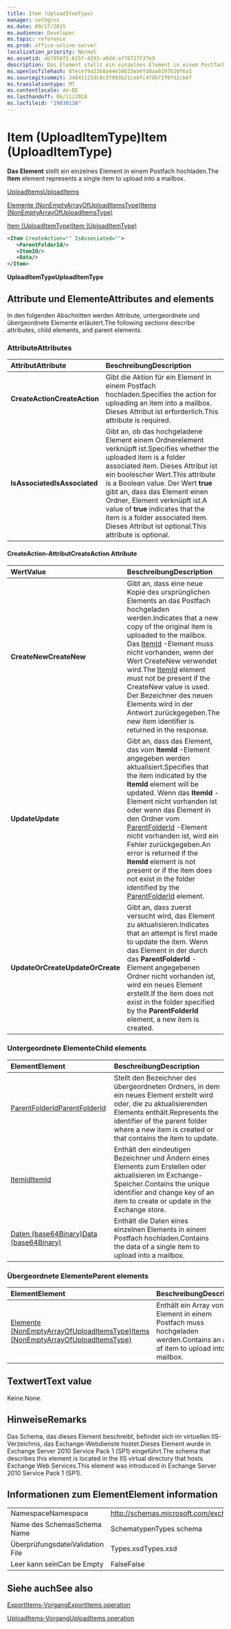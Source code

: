 ```yaml
---
title: Item (UploadItemType)
manager: sethgros
ms.date: 09/17/2015
ms.audience: Developer
ms.topic: reference
ms.prod: office-online-server
localization_priority: Normal
ms.assetid: ab7058f2-615f-4393-a0d4-af76727f37e9
description: Das Element stellt ein einzelnes Element in einem Postfach hochladen.
ms.openlocfilehash: 8fecef9a2368a44e38633eb9fddaa8197620f6a1
ms.sourcegitcommit: 34041125dc8c5f993b21cebfc4f8b72f0fd2cb6f
ms.translationtype: MT
ms.contentlocale: de-DE
ms.lasthandoff: 06/11/2018
ms.locfileid: "19830138"
---
```

# <a name="item-uploaditemtype"></a><span data-ttu-id="ea3ea-103">Item (UploadItemType)</span><span class="sxs-lookup"><span data-stu-id="ea3ea-103">Item (UploadItemType)</span></span>

<span data-ttu-id="ea3ea-104">**Das Element** stellt ein einzelnes Element in einem Postfach hochladen.</span><span class="sxs-lookup"><span data-stu-id="ea3ea-104">The **Item** element represents a single item to upload into a mailbox.</span></span> 
  
[<span data-ttu-id="ea3ea-105">UploadItems</span><span class="sxs-lookup"><span data-stu-id="ea3ea-105">UploadItems</span></span>](uploaditems.md)
  
[<span data-ttu-id="ea3ea-106">Elemente (NonEmptyArrayOfUploadItemsType)</span><span class="sxs-lookup"><span data-stu-id="ea3ea-106">Items (NonEmptyArrayOfUploadItemsType)</span></span>](items-nonemptyarrayofuploaditemstype.md)
  
[<span data-ttu-id="ea3ea-107">Item (UploadItemType)</span><span class="sxs-lookup"><span data-stu-id="ea3ea-107">Item (UploadItemType)</span></span>](item-uploaditemtype.md)
  
```XML
<Item CreateAction="" IsAssociated="">
   <ParentFolderId/>
   <ItemId/>
   <Data/>
</Item>
```

 <span data-ttu-id="ea3ea-108">**UploadItemType**</span><span class="sxs-lookup"><span data-stu-id="ea3ea-108">**UploadItemType**</span></span>
## <a name="attributes-and-elements"></a><span data-ttu-id="ea3ea-109">Attribute und Elemente</span><span class="sxs-lookup"><span data-stu-id="ea3ea-109">Attributes and elements</span></span>

<span data-ttu-id="ea3ea-110">In den folgenden Abschnitten werden Attribute, untergeordnete und übergeordnete Elemente erläutert.</span><span class="sxs-lookup"><span data-stu-id="ea3ea-110">The following sections describe attributes, child elements, and parent elements.</span></span>
  
### <a name="attributes"></a><span data-ttu-id="ea3ea-111">Attribute</span><span class="sxs-lookup"><span data-stu-id="ea3ea-111">Attributes</span></span>

|<span data-ttu-id="ea3ea-112">**Attribut**</span><span class="sxs-lookup"><span data-stu-id="ea3ea-112">**Attribute**</span></span>|<span data-ttu-id="ea3ea-113">**Beschreibung**</span><span class="sxs-lookup"><span data-stu-id="ea3ea-113">**Description**</span></span>|
|:-----|:-----|
|<span data-ttu-id="ea3ea-114">**CreateAction**</span><span class="sxs-lookup"><span data-stu-id="ea3ea-114">**CreateAction**</span></span> <br/> |<span data-ttu-id="ea3ea-115">Gibt die Aktion für ein Element in einem Postfach hochladen.</span><span class="sxs-lookup"><span data-stu-id="ea3ea-115">Specifies the action for uploading an item into a mailbox.</span></span> <span data-ttu-id="ea3ea-116">Dieses Attribut ist erforderlich.</span><span class="sxs-lookup"><span data-stu-id="ea3ea-116">This attribute is required.</span></span>  <br/> |
|<span data-ttu-id="ea3ea-117">**IsAssociated**</span><span class="sxs-lookup"><span data-stu-id="ea3ea-117">**IsAssociated**</span></span> <br/> |<span data-ttu-id="ea3ea-118">Gibt an, ob das hochgeladene Element einem Ordnerelement verknüpft ist.</span><span class="sxs-lookup"><span data-stu-id="ea3ea-118">Specifies whether the uploaded item is a folder associated item.</span></span> <span data-ttu-id="ea3ea-119">Dieses Attribut ist ein boolescher Wert.</span><span class="sxs-lookup"><span data-stu-id="ea3ea-119">This attribute is a Boolean value.</span></span> <span data-ttu-id="ea3ea-120">Der Wert **true** gibt an, dass das Element einen Ordner, Element verknüpft ist.</span><span class="sxs-lookup"><span data-stu-id="ea3ea-120">A value of **true** indicates that the item is a folder associated item.</span></span> <span data-ttu-id="ea3ea-121">Dieses Attribut ist optional.</span><span class="sxs-lookup"><span data-stu-id="ea3ea-121">This attribute is optional.</span></span>  <br/> |
   
#### <a name="createaction-attribute"></a><span data-ttu-id="ea3ea-122">CreateAction-Attribut</span><span class="sxs-lookup"><span data-stu-id="ea3ea-122">CreateAction Attribute</span></span>

|<span data-ttu-id="ea3ea-123">**Wert**</span><span class="sxs-lookup"><span data-stu-id="ea3ea-123">**Value**</span></span>|<span data-ttu-id="ea3ea-124">**Beschreibung**</span><span class="sxs-lookup"><span data-stu-id="ea3ea-124">**Description**</span></span>|
|:-----|:-----|
|<span data-ttu-id="ea3ea-125">**CreateNew**</span><span class="sxs-lookup"><span data-stu-id="ea3ea-125">**CreateNew**</span></span> <br/> |<span data-ttu-id="ea3ea-126">Gibt an, dass eine neue Kopie des ursprünglichen Elements an das Postfach hochgeladen werden.</span><span class="sxs-lookup"><span data-stu-id="ea3ea-126">Indicates that a new copy of the original item is uploaded to the mailbox.</span></span> <span data-ttu-id="ea3ea-127">Das [ItemId](itemid.md) -Element muss nicht vorhanden, wenn der Wert CreateNew verwendet wird.</span><span class="sxs-lookup"><span data-stu-id="ea3ea-127">The [ItemId](itemid.md) element must not be present if the CreateNew value is used.</span></span> <span data-ttu-id="ea3ea-128">Der Bezeichner des neuen Elements wird in der Antwort zurückgegeben.</span><span class="sxs-lookup"><span data-stu-id="ea3ea-128">The new item identifier is returned in the response.</span></span>  <br/> |
|<span data-ttu-id="ea3ea-129">**Update**</span><span class="sxs-lookup"><span data-stu-id="ea3ea-129">**Update**</span></span> <br/> |<span data-ttu-id="ea3ea-130">Gibt an, dass das Element, das vom **ItemId** -Element angegeben werden aktualisiert.</span><span class="sxs-lookup"><span data-stu-id="ea3ea-130">Specifies that the item indicated by the **ItemId** element will be updated.</span></span> <span data-ttu-id="ea3ea-131">Wenn das **ItemId** -Element nicht vorhanden ist oder wenn das Element in den Ordner vom [ParentFolderId](parentfolderid.md) -Element nicht vorhanden ist, wird ein Fehler zurückgegeben.</span><span class="sxs-lookup"><span data-stu-id="ea3ea-131">An error is returned if the **ItemId** element is not present or if the item does not exist in the folder identified by the [ParentFolderId](parentfolderid.md) element.</span></span>  <br/> |
|<span data-ttu-id="ea3ea-132">**UpdateOrCreate**</span><span class="sxs-lookup"><span data-stu-id="ea3ea-132">**UpdateOrCreate**</span></span> <br/> |<span data-ttu-id="ea3ea-133">Gibt an, dass zuerst versucht wird, das Element zu aktualisieren.</span><span class="sxs-lookup"><span data-stu-id="ea3ea-133">Indicates that an attempt is first made to update the item.</span></span> <span data-ttu-id="ea3ea-134">Wenn das Element in der durch das **ParentFolderId** -Element angegebenen Ordner nicht vorhanden ist, wird ein neues Element erstellt.</span><span class="sxs-lookup"><span data-stu-id="ea3ea-134">If the item does not exist in the folder specified by the **ParentFolderId** element, a new item is created.</span></span>  <br/> |
   
### <a name="child-elements"></a><span data-ttu-id="ea3ea-135">Untergeordnete Elemente</span><span class="sxs-lookup"><span data-stu-id="ea3ea-135">Child elements</span></span>

|<span data-ttu-id="ea3ea-136">**Element**</span><span class="sxs-lookup"><span data-stu-id="ea3ea-136">**Element**</span></span>|<span data-ttu-id="ea3ea-137">**Beschreibung**</span><span class="sxs-lookup"><span data-stu-id="ea3ea-137">**Description**</span></span>|
|:-----|:-----|
|[<span data-ttu-id="ea3ea-138">ParentFolderId</span><span class="sxs-lookup"><span data-stu-id="ea3ea-138">ParentFolderId</span></span>](parentfolderid.md) <br/> |<span data-ttu-id="ea3ea-139">Stellt den Bezeichner des übergeordneten Ordners, in dem ein neues Element erstellt wird oder, die zu aktualisierenden Elements enthält.</span><span class="sxs-lookup"><span data-stu-id="ea3ea-139">Represents the identifier of the parent folder where a new item is created or that contains the item to update.</span></span>  <br/> |
|[<span data-ttu-id="ea3ea-140">ItemId</span><span class="sxs-lookup"><span data-stu-id="ea3ea-140">ItemId</span></span>](itemid.md) <br/> |<span data-ttu-id="ea3ea-141">Enthält den eindeutigen Bezeichner und Ändern eines Elements zum Erstellen oder aktualisieren im Exchange-Speicher.</span><span class="sxs-lookup"><span data-stu-id="ea3ea-141">Contains the unique identifier and change key of an item to create or update in the Exchange store.</span></span>  <br/> |
|[<span data-ttu-id="ea3ea-142">Daten (base64Binary)</span><span class="sxs-lookup"><span data-stu-id="ea3ea-142">Data (base64Binary)</span></span>](data-base64binary.md) <br/> |<span data-ttu-id="ea3ea-143">Enthält die Daten eines einzelnen Elements in einem Postfach hochladen.</span><span class="sxs-lookup"><span data-stu-id="ea3ea-143">Contains the data of a single item to upload into a mailbox.</span></span>  <br/> |
   
### <a name="parent-elements"></a><span data-ttu-id="ea3ea-144">Übergeordnete Elemente</span><span class="sxs-lookup"><span data-stu-id="ea3ea-144">Parent elements</span></span>

|<span data-ttu-id="ea3ea-145">**Element**</span><span class="sxs-lookup"><span data-stu-id="ea3ea-145">**Element**</span></span>|<span data-ttu-id="ea3ea-146">**Beschreibung**</span><span class="sxs-lookup"><span data-stu-id="ea3ea-146">**Description**</span></span>|
|:-----|:-----|
|[<span data-ttu-id="ea3ea-147">Elemente (NonEmptyArrayOfUploadItemsType)</span><span class="sxs-lookup"><span data-stu-id="ea3ea-147">Items (NonEmptyArrayOfUploadItemsType)</span></span>](items-nonemptyarrayofuploaditemstype.md) <br/> |<span data-ttu-id="ea3ea-148">Enthält ein Array von Element in einem Postfach muss hochgeladen werden.</span><span class="sxs-lookup"><span data-stu-id="ea3ea-148">Contains an array of item to upload into a mailbox.</span></span>  <br/> |
   
## <a name="text-value"></a><span data-ttu-id="ea3ea-149">Textwert</span><span class="sxs-lookup"><span data-stu-id="ea3ea-149">Text value</span></span>

<span data-ttu-id="ea3ea-150">Keine.</span><span class="sxs-lookup"><span data-stu-id="ea3ea-150">None.</span></span>
  
## <a name="remarks"></a><span data-ttu-id="ea3ea-151">Hinweise</span><span class="sxs-lookup"><span data-stu-id="ea3ea-151">Remarks</span></span>

<span data-ttu-id="ea3ea-152">Das Schema, das dieses Element beschreibt, befindet sich im virtuellen IIS-Verzeichnis, das Exchange-Webdienste hostet.Dieses Element wurde in Exchange Server 2010 Service Pack 1 (SP1) eingeführt.</span><span class="sxs-lookup"><span data-stu-id="ea3ea-152">The schema that describes this element is located in the IIS virtual directory that hosts Exchange Web Services.This element was introduced in Exchange Server 2010 Service Pack 1 (SP1).</span></span>
  
## <a name="element-information"></a><span data-ttu-id="ea3ea-153">Informationen zum Element</span><span class="sxs-lookup"><span data-stu-id="ea3ea-153">Element information</span></span>

|||
|:-----|:-----|
|<span data-ttu-id="ea3ea-154">Namespace</span><span class="sxs-lookup"><span data-stu-id="ea3ea-154">Namespace</span></span>  <br/> |http://schemas.microsoft.com/exchange/services/2006/types  <br/> |
|<span data-ttu-id="ea3ea-155">Name des Schemas</span><span class="sxs-lookup"><span data-stu-id="ea3ea-155">Schema Name</span></span>  <br/> |<span data-ttu-id="ea3ea-156">Schematypen</span><span class="sxs-lookup"><span data-stu-id="ea3ea-156">Types schema</span></span>  <br/> |
|<span data-ttu-id="ea3ea-157">Überprüfungsdatei</span><span class="sxs-lookup"><span data-stu-id="ea3ea-157">Validation File</span></span>  <br/> |<span data-ttu-id="ea3ea-158">Types.xsd</span><span class="sxs-lookup"><span data-stu-id="ea3ea-158">Types.xsd</span></span>  <br/> |
|<span data-ttu-id="ea3ea-159">Leer kann sein</span><span class="sxs-lookup"><span data-stu-id="ea3ea-159">Can be Empty</span></span>  <br/> |<span data-ttu-id="ea3ea-160">False</span><span class="sxs-lookup"><span data-stu-id="ea3ea-160">False</span></span>  <br/> |
   
## <a name="see-also"></a><span data-ttu-id="ea3ea-161">Siehe auch</span><span class="sxs-lookup"><span data-stu-id="ea3ea-161">See also</span></span>



[<span data-ttu-id="ea3ea-162">ExportItems-Vorgang</span><span class="sxs-lookup"><span data-stu-id="ea3ea-162">ExportItems operation</span></span>](exportitems-operation.md)
  
[<span data-ttu-id="ea3ea-163">UploadItems-Vorgang</span><span class="sxs-lookup"><span data-stu-id="ea3ea-163">UploadItems operation</span></span>](uploaditems-operation.md)

